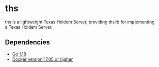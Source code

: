 # ths
ths is a lightweight Texas Holdem Server, providing thslib for implementing a Texas Holdem Server.

## Dependencies

* [Go 1.18](https://go.dev/doc/go1.18)
* [Docker version 17.05 or higher](https://docs.docker.com)